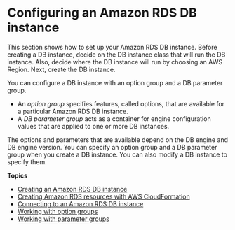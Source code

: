# Configuring an Amazon RDS DB instance<a name="CHAP_RDS_Configuring"></a>

This section shows how to set up your Amazon RDS DB instance\. Before creating a DB instance, decide on the DB instance class that will run the DB instance\. Also, decide where the DB instance will run by choosing an AWS Region\. Next, create the DB instance\.

You can configure a DB instance with an option group and a DB parameter group\.
+ An *option group* specifies features, called options, that are available for a particular Amazon RDS DB instance\.
+ A *DB parameter group* acts as a container for engine configuration values that are applied to one or more DB instances\.

The options and parameters that are available depend on the DB engine and DB engine version\. You can specify an option group and a DB parameter group when you create a DB instance\. You can also modify a DB instance to specify them\.

**Topics**
+ [Creating an Amazon RDS DB instance](USER_CreateDBInstance.md)
+ [Creating Amazon RDS resources with AWS CloudFormation](creating-resources-with-cloudformation.md)
+ [Connecting to an Amazon RDS DB instance](CHAP_CommonTasks.Connect.md)
+ [Working with option groups](USER_WorkingWithOptionGroups.md)
+ [Working with parameter groups](USER_WorkingWithParamGroups.md)